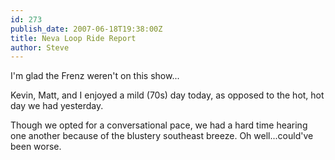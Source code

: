 ```yaml
---
id: 273
publish_date: 2007-06-18T19:38:00Z
title: Neva Loop Ride Report
author: Steve
---
```

  
I'm glad the Frenz weren't on this show...

Kevin, Matt, and I enjoyed a mild (70s) day today, as opposed to the hot, hot day we had yesterday.

Though we opted for a conversational pace, we had a hard time hearing one another because of the blustery southeast breeze. Oh well...could've been worse.